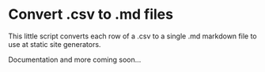 # Convert .csv to .md files

This little script converts each row of a .csv to a single .md markdown file to use at static site generators.

Documentation and more coming soon…
